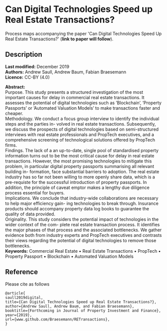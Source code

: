 # Can Digital Technologies Speed up Real Estate Transactions?

Process maps accompanying the paper 'Can Digital Technologies Speed Up Real Estate Transactions?' (**link to paper will follow**). 

## Description
**Last modified:** December 2019 <br>
**Authors:** Andrew Saull, Andrew Baum, Fabian Braesemann <br>
**Licence:** CC-BY (4.0)

**Abstract:** <br>
Purpose. This study presents a structured investigation of the most important causes for delay in commercial real estate transactions. It assesses the potential of digital technologies such as ’Blockchain’, ’Property Passports’ or ’Automated Valuation Models’ to make transactions faster and cheaper. <br>
Methodology. We conduct a focus group interview to identify the individual steps and the parties in- volved in real estate transactions. Subsequently, we discuss the prospects of digital technologies based on semi-structured interviews with real estate professionals and PropTech executives, and a comprehensive screening of technological solutions offered by PropTech firms.<br>
Findings. The lack of a an up-to-date, single pool of standardised property information turns out to be the most critical cause for delay in real estate transactions. However, the most promising technologies to mitigate this problem, in particular digital property passports summarising all relevant building in- formation, face substantial barriers to adoption. The real estate industry has so far not been willing to more openly share data, which is a pre-requiste for the successful introduction of property passports. In addition, the principle of caveat emptor makes a lengthy due diligence process essential for buyers.<br>
Implications. We conclude that industry-wide collaborations are necessary to help major efficiency gain- ing technologies to break through. Insurance products should accompany property data log books to guarantee the quality of data provided.<br>
Originality. This study considers the potential impact of technologies in the wider context of the com- plete real estate transaction process. It identifies the major phases of that process and the associated bottlenecks. We gather evidence both from industry experts and PropTech executives and contrasts their views regarding the potential of digital technologies to remove those bottlenecks. <br>
**Keywords:** Commercial Real Estate • Real Estate Transactions • PropTech • Property Passport •
Blockchain • Automated Valuation Models

## Reference
Please cite as follows 

```
@article{
saull2019digital,
title={Can Digital Technologies Speed up Real Estate Transactions?},
author={Andrew Saull, Andrew Baum, and Fabian Braesemann},
booktitle={Forthcoming in Journal of Property Investment and Finance},
year={2019},
url={www.github.com/Braesemann/RETransactions},
}
```




